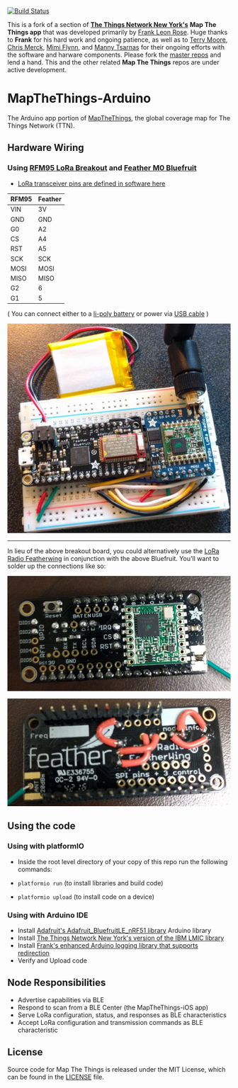 [![Build Status](https://travis-ci.org/things-nyc/mapthethings-arduino.svg?branch=master)](https://travis-ci.org/things-nyc/mapthethings-arduino)

This is a fork of a section of [**The Things Network New York's**](https://github.com/things-nyc) **Map The Things app** that was developed primarily by [Frank Leon Rose](https://github.com/frankleonrose). Huge thanks to **Frank** for his hard work and ongoing patience, as well as to [Terry Moore](https://github.com/terrillmoore), [Chris Merck](https://github.com/chrismerck), [Mimi Flynn](https://github.com/mimiflynn), and [Manny Tsarnas](https://github.com/etsarnas) for their ongoing efforts with the software and harware components. Please fork the [master repos](https://github.com/things-nyc) and lend a hand. This and the other related **Map The Things** repos are under active development.

# MapTheThings-Arduino

The Arduino app portion of [MapTheThings](http://map.thethings.nyc), the
global coverage map for The Things Network (TTN).

## Hardware Wiring

### Using [RFM95 LoRa Breakout](https://www.adafruit.com/product/3072) and [Feather M0 Bluefruit](https://www.adafruit.com/product/2995)
- [LoRa transceiver pins are defined in software here](https://github.com/things-nyc/mapthethings-arduino/blob/b47e33881d88afeec336cf7f758cd791c54c9a01/MapTheThings-Arduino/Lora.cpp#L49)


RFM95 | Feather
----- | -------
VIN   | 3V
GND   | GND
G0    | A2
CS    | A4
RST   | A5
SCK   | SCK
MOSI  | MOSI
MISO  | MISO
G2    | 6
G1    | 5

( You can connect either to a [li-poly battery](https://www.adafruit.com/products/2750) or power via [USB cable](https://www.adafruit.com/products/2008) )


![alt text](https://github.com/forrestfiller/mapthethings-arduino/blob/master/images/assembled-on-breadboard-web.jpg "assembled map the things node")

---

In lieu of the above breakout board, you could alternatively use the [LoRa Radio Featherwing](https://www.adafruit.com/products/3231) in conjunction with the above Bluefruit. You'll want to solder up the connections like so:


![alt text](https://github.com/forrestfiller/mapthethings-arduino/blob/master/images/feather-radioWing-front-web.jpg "image showing front of a lora radio featherwing")



![alt text](https://github.com/forrestfiller/mapthethings-arduino/blob/master/images/feather-radioWing-rear-web.jpg "image showing rear of a lora radio featherwing")


## Using the code
### Using with platformIO
- Inside the root level directory of your copy of this repo run the following commands:

- ```platformio run``` (to install libraries and build code)
- ```platformio upload``` (to install code on a device)

### Using with Arduino IDE
- Install [Adafruit's Adafruit_BluefruitLE_nRF51 library](https://github.com/adafruit/Adafruit_BluefruitLE_nRF51) Arduino library
- Install [The Things Network New York's version of the IBM LMIC library](https://github.com/things-nyc/arduino-lmic)
- Install [Frank's enhanced Arduino logging library that supports redirection](https://github.com/frankleonrose/Arduino-logging-library)
- Verify and Upload code

## Node Responsibilities
- Advertise capabilities via BLE
- Respond to scan from a BLE Center (the MapTheThings-iOS app)
- Serve LoRa configuration, status, and responses as BLE characteristics
- Accept LoRa configuration and transmission commands as BLE characteristic

## License
Source code for Map The Things is released under the MIT License,
which can be found in the [LICENSE](LICENSE) file.
